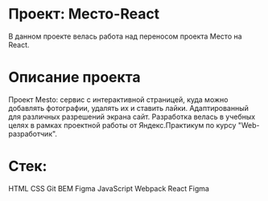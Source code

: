 # Проект: Место-React
В данном проекте велась работа над переносом проекта Место на React.

# Описание проекта
Проект Mesto: сервис с интерактивной страницей, куда можно добавлять фотографии, удалять их и ставить лайки. Адаптированный для различных разрешений экрана сайт. Разработка велась в учебных целях в рамках проектной работы от Яндекс.Практикум по курсу "Web-разработчик".

# Стек:
HTML
CSS
Git
BEM
Figma
JavaScript
Webpack
React
Figma

